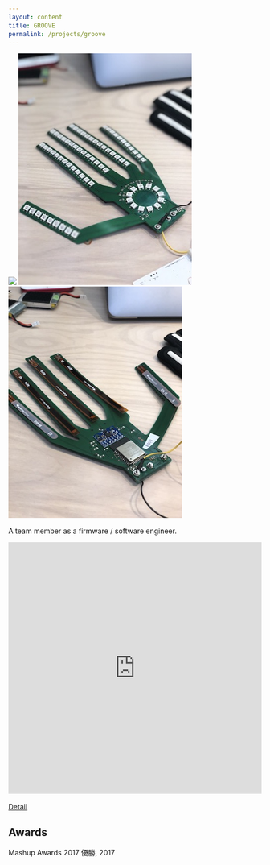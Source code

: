 ```yaml
---
layout: content
title: GROOVE
permalink: /projects/groove
---
```


![](/assets/images/groove/top.jpg)
![](/assets/images/groove/sub1.jpg)
![](/assets/images/groove/sub2.jpg)

A team member as a firmware / software engineer.

<iframe width="100%" height="500px" src="https://www.youtube.com/embed/tQVSSs2-HRs" frameborder="0" allow="autoplay; encrypted-media" allowfullscreen></iframe>

[Detail](http://groove4dancers.tokyo)

## Awards
Mashup Awards 2017 優勝, 2017
